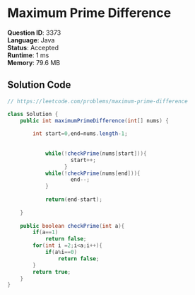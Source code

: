 # Maximum Prime Difference

**Question ID**: 3373  
**Language**: Java  
**Status**: Accepted  
**Runtime**: 1 ms  
**Memory**: 79.6 MB  

## Solution Code
```java
// https://leetcode.com/problems/maximum-prime-difference

class Solution {
    public int maximumPrimeDifference(int[] nums) {
        
        int start=0,end=nums.length-1;
        
    
            while(!checkPrime(nums[start])){
                    start++;
                  }
            while(!checkPrime(nums[end])){
                    end--;
            }
                  
            return(end-start);
        
    }
    
    public boolean checkPrime(int a){
        if(a==1)
            return false;
        for(int i =2;i<a;i++){
            if(a%i==0)
                return false;
        }
        return true;
    }
}
```
